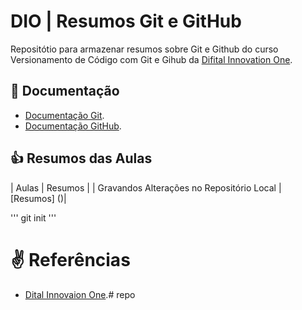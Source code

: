 

# DIO | Resumos Git e GitHub

Repositótio para armazenar resumos sobre Git e Github do curso Versionamento de Código com Git e Gihub da [Difital Innovation One](https://web.dio.me).

## 👀 Documentação
- [Documentação Git](https://git-scm.com/doc).
- [Documentação GitHub](https://github.com/).

## 👍 Resumos das Aulas

| Aulas | Resumos | 
| Gravandos Alterações no Repositório Local | [Resumos]
()|

'''
git init
'''

# ✌ Referências
- [Dital Innovaion One]().# repo
